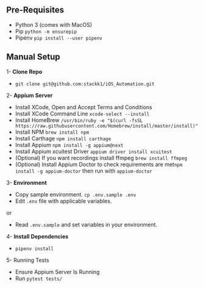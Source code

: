 ## Pre-Requisites
* Python 3 (comes with MacOS)
* Pip `python -m ensurepip`
* Pipenv `pip install --user pipenv`


## Manual Setup
1- **Clone Repo**
* `git clone git@github.com:stackk1/iOS_Automation.git`

2- **Appium Server**
* Install XCode, Open and Accept Terms and Conditions
* Install XCode Command Line `xcode-select --install`
* Install HomeBrew `/usr/bin/ruby -e "$(curl -fsSL https://raw.githubusercontent.com/Homebrew/install/master/install)"`
* Install NPM `brew install npm`
* Install Carthage `npm install carthage`
* Install Appium `npm install -g appium@next`
* Install Appium xcuitest Driver `appium driver install xcuitest`
* (Optional) If you want recordings install ffmpeg `brew install ffmpeg`
* (Optional) Install Appium Doctor to check requirements are met`npm install -g appium-doctor` then run with `appium-doctor`

3- **Environment**

* Copy sample environment. `cp .env.sample .env`
* Edit `.env` file with applicable variables.

or
* Read `.env.sample` and set variables in your environment.

4- **Install Dependencies**
* `pipenv install`

5- Running Tests

* Ensure Appium Server Is Running
* Run `pytest tests/`